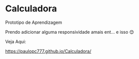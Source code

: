 # Calculadora
Prototipo de Aprendizagem

Prendo adicionar alguma responsividade amais 
ent... e isso 😊

<p style="color=Yellow">Veja Aqui:</p>

https://paulopc777.github.io/Calculadora/

